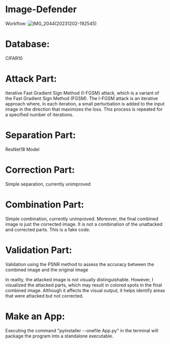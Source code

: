 # Image-Defender
Workflow:
![IMG_2044(20231202-192545)](https://github.com/XuanZhao777/Image-Defender/assets/149707203/5a20a134-1f24-4bac-99b7-c3bab1fab41d)

# Database:
CIFAR10

# Attack Part:
Iterative Fast Gradient Sign Method (I-FGSM) attack, which is a variant of the Fast Gradient Sign Method (FGSM). The I-FGSM attack is an iterative approach where, in each iteration, a small perturbation is added to the input image in the direction that maximizes the loss. This process is repeated for a specified number of iterations.

# Separation Part:
ResNet18 Model

# Correction Part:
Simple separation, currently unimproved

# Combination Part:
Simple combination, currently unimproved.
Moreover, the final combined image is just the corrected image. It is not a combination of the unattacked and corrected parts.
This is a fake code.

# Validation Part:
Validation using the PSNR method to assess the accuracy between the combined image and the original image

In reality, the attacked image is not visually distinguishable. However, I visualized the attacked parts, which may result in colored spots in the final combined image. Although it affects the visual output, it helps identify areas that were attacked but not corrected.

# Make an App:
Executing the command "pyinstaller --onefile App.py" in the terminal will package the program into a standalone executable.



